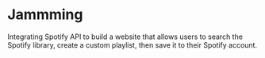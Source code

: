 # Jammming
Integrating Spotify API to build a website that allows users to search the Spotify library, create a custom playlist, then save it to their Spotify account.
